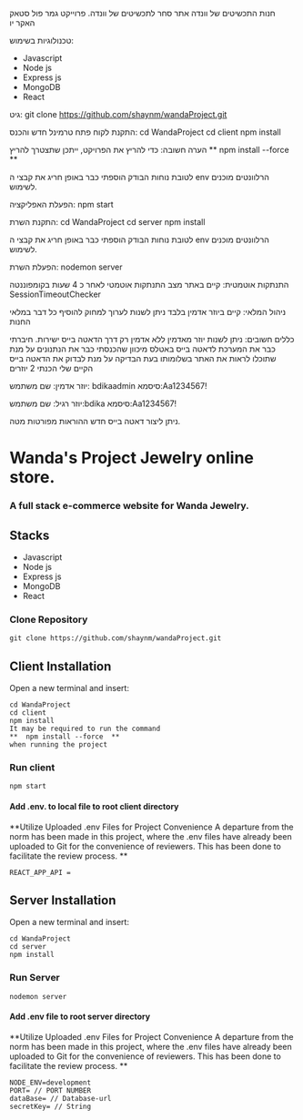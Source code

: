חנות התכשיטים של וונדה
אתר סחר לתכשיטים של וונדה.
פרוייקט גמר פול סטאק האקר יו

טכנולוגיות בשימוש:

- Javascript
- Node js
- Express js
- MongoDB
- React

גיט:
git clone https://github.com/shaynm/wandaProject.git

התקנת לקוח
פתח טרמינל חדש והכנס:
cd WandaProject
cd client
npm install

הערה חשובה:
כדי להריץ את הפרויקט, ייתכן שתצטרך להריץ
** npm install --force **

לטובת נוחות הבודק הוספתי כבר באופן חריג את קבצי ה env הרלוונטים
מוכנים לשימוש.

הפעלת האפליקציה:
npm start

התקנת השרת:
cd WandaProject
cd server
npm install

לטובת נוחות הבודק הוספתי כבר באופן חריג את קבצי ה env הרלוונטים
מוכנים לשימוש.

הפעלת השרת:
nodemon server

התנתקות אוטמטית:
קיים באתר מצב התנתקות אוטמטי לאחר כ 4 שעות בקומפוננטה
SessionTimeoutChecker

ניהול המלאי:
קיים ביוזר אדמין בלבד
ניתן לשנות לערוך למחוק להוסיף כל דבר במלאי החנות

כללים חשובים:
ניתן לשנות יוזר מאדמין ללא אדמין רק דרך הדאטה בייס ישירות.
חיברתי כבר את המערכת לדאטה בייס באטלס מיכוון שהכנסתי כבר את הנתנונים על מנת שתוכלו לראות את האתר בשלומותו בעת הבדיקה
על מנת לבדוק את הדאטה בייס הקיים שלי הכנתי 2 יוזרים

יוזר אדמין:
שם משתמש: bdikaadmin
סיסמא:Aa1234567!

יוזר רגיל:
שם משתמש:bdika
סיסמא:Aa1234567!

ניתן ליצור דאטה בייס חדש ההוראות מפורטות מטה.

# Wanda's Project Jewelry online store.

### A full stack e-commerce website for Wanda Jewelry.

## Stacks

- Javascript
- Node js
- Express js
- MongoDB
- React

### Clone Repository

```
git clone https://github.com/shaynm/wandaProject.git
```

## Client Installation

Open a new terminal and insert:

```
cd WandaProject
cd client
npm install
It may be required to run the command
**  npm install --force  **
when running the project
```

### Run client

```
npm start
```

#### Add .env. to local file to root client directory

**Utilize Uploaded .env Files for Project Convenience
A departure from the norm has been made in this project, where the .env files have already been uploaded to Git for the convenience of reviewers. This has been done to facilitate the review process.
**

```
REACT_APP_API =
```

## Server Installation

Open a new terminal and insert:

```
cd WandaProject
cd server
npm install
```

### Run Server

```
nodemon server
```

#### Add .env file to root server directory

**Utilize Uploaded .env Files for Project Convenience
A departure from the norm has been made in this project, where the .env files have already been uploaded to Git for the convenience of reviewers. This has been done to facilitate the review process.
**

```
NODE_ENV=development
PORT= // PORT NUMBER
dataBase= // Database-url
secretKey= // String
```
